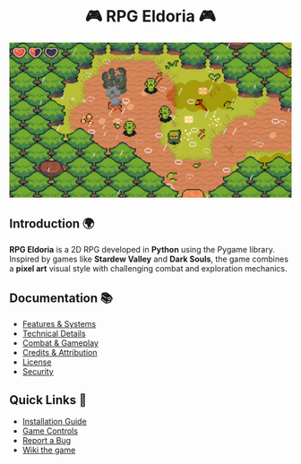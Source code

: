 <h1 align="center">
   🎮 <strong>RPG Eldoria</strong> 🎮
</h1>

<img src='../assets/background-ninja-adventure-pack.gif'>

## Introduction 🌍
**RPG Eldoria** is a 2D RPG developed in **Python** using the Pygame library. Inspired by games like **Stardew Valley** and **Dark Souls**, the game combines a **pixel art** visual style with challenging combat and exploration mechanics.

## Documentation 📚
- [Features & Systems](./features.md)
- [Technical Details](./technical.md)
- [Combat & Gameplay](./gameplay.md)
- [Credits & Attribution](./credits.md)
- [License](../LICENSE)
- [Security](../SECURITY.md)

## Quick Links 🔗
- [Installation Guide](./technical.md#installation)
- [Game Controls](./gameplay.md#controls)
- [Report a Bug](../SECURITY.md#reporting-a-vulnerability)
- [Wiki the game](https://github.com/GabrielNat1/RPG-Eldoria.wiki.git)
